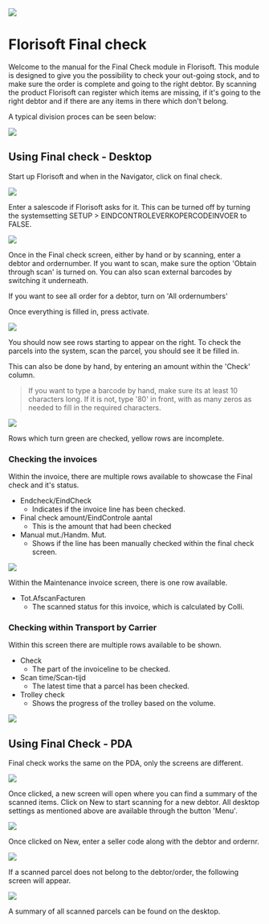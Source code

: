 <img src="../../fslogo.png"/>

# Florisoft Final check
Welcome to the manual for the Final Check module in Florisoft. This module is designed to give you the possibility to check your out-going stock, and to make sure the order is complete and going to the right debtor.
By scanning the product Florisoft can register which items are missing, if it's going to the right debtor and if there are any items in there which don't belong.

A typical division proces can be seen below:

<img src='.Manual Final Check/media/image1.png'/>

## Using Final check - Desktop
Start up Florisoft and when in the Navigator, click on final check.

<img src='.Manual Final Check/media/image2.png'/>

Enter a salescode if Florisoft asks for it. This can be turned off by turning the systemsetting
SETUP > EINDCONTROLEVERKOPERCODEINVOER to FALSE.

<img src='.Manual Final Check/media/image3.png'/>

Once in the Final check screen, either by hand or by scanning, enter a debtor and ordernumber. If you want to scan, make sure the option 'Obtain through scan' is turned on. You can also scan external barcodes by switching it underneath.

If you want to see all order for a debtor, turn on 'All ordernumbers'

Once everything is filled in, press activate.

<img src='.Manual Final Check/media/image4.png'/>

You should now see rows starting to appear on the right. To check the parcels into the system, scan the parcel, you should see it be filled in.

This can also be done by hand, by entering an amount within the 'Check' column.

> If you want to type a barcode by hand, make sure its at least 10 characters long. If it is not, type '80' in front, with as many zeros as needed to fill in the required characters.

<img src='.Manual Final Check/media/image5.png'/>

Rows which turn green are checked, yellow rows are incomplete.

### Checking the invoices
Within the invoice, there are multiple rows available to showcase the Final check and it's status.

- Endcheck/EindCheck
    - Indicates if the invoice line has been checked.
- Final check amount/EindControle aantal
    - This is the amount that had been checked
- Manual mut./Handm. Mut.
    - Shows if the line has been manually checked within the final check screen.

<img src='.Manual Final Check/media/image6.png'/>

Within the Maintenance invoice screen, there is one row available.
- Tot.AfscanFacturen
    - The scanned status for this invoice, which is calculated by Colli.

### Checking within Transport by Carrier
Within this screen there are multiple rows available to be shown.
- Check
    - The part of the invoiceline to be checked.
- Scan time/Scan-tijd
    - The latest time that a parcel has been checked.
- Trolley check
    - Shows the progress of the trolley based on the volume.

<img src='.Manual Final Check/media/image7.png'/>

## Using Final Check - PDA

Final check works the same on the PDA, only the screens are different.

<img src='.Manual Final Check/media/image18.png'/>

Once clicked, a new screen will open where you can find a summary of the scanned items. Click on New to start scanning for a new debtor. All desktop settings as mentioned above are available through the button 'Menu'.

<img src='.Manual Final Check/media/image20.png'/>

Once clicked on New, enter a seller code along with the debtor and ordernr.

<img src='.Manual Final Check/media/image21.png'/> 

If a scanned parcel does not belong to the debtor/order, the following screen will appear.

<img src='.Manual Final Check/media/image22.png'/>

A summary of all scanned parcels can be found on the desktop.
